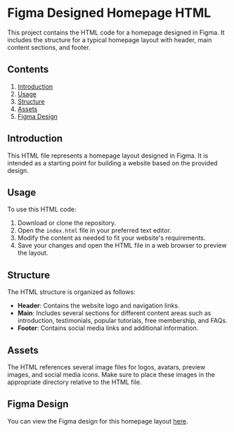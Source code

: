 # Figma Designed Homepage HTML

This project contains the HTML code for a homepage designed in Figma. It includes the structure for a typical homepage layout with header, main content sections, and footer.

## Contents

1. [Introduction](#introduction)
2. [Usage](#usage)
3. [Structure](#structure)
4. [Assets](#assets)
5. [Figma Design](#figma-design)

## Introduction

This HTML file represents a homepage layout designed in Figma. It is intended as a starting point for building a website based on the provided design.

## Usage

To use this HTML code:

1. Download or clone the repository.
2. Open the `index.html` file in your preferred text editor.
3. Modify the content as needed to fit your website's requirements.
4. Save your changes and open the HTML file in a web browser to preview the layout.

## Structure

The HTML structure is organized as follows:

- **Header**: Contains the website logo and navigation links.
- **Main**: Includes several sections for different content areas such as introduction, testimonials, popular tutorials, free membership, and FAQs.
- **Footer**: Contains social media links and additional information.

## Assets

The HTML references several image files for logos, avatars, preview images, and social media icons. Make sure to place these images in the appropriate directory relative to the HTML file.

## Figma Design

You can view the Figma design for this homepage layout [here](https://www.figma.com/file/XrEAsu1vQj5fhVaNG38d2W/Homepage).
